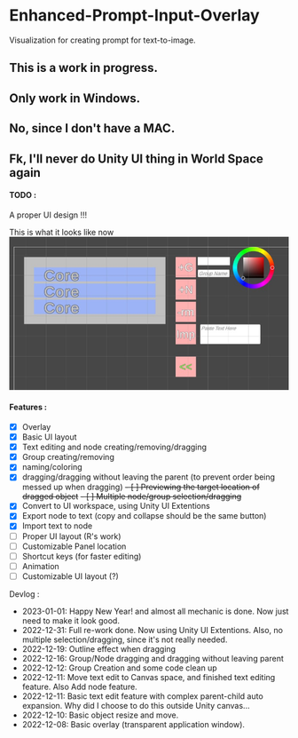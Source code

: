 # Enhanced-Prompt-Input-Overlay
Visualization for creating prompt for text-to-image.

## This is a work in progress.

## Only work in Windows.

## No, since I don't have a MAC.

## Fk, I'll never do Unity UI thing in World Space again

#### TODO : 
A proper UI design !!!

This is what it looks like now
![Image](pre-polished.jpg)


#### Features : 
- [x] Overlay
- [x] Basic UI layout
- [x] Text editing and node creating/removing/dragging
- [x] Group creating/removing
- [x]   naming/coloring
- [x]   dragging/dragging without leaving the parent (to prevent order being messed up when dragging)
~~- [ ] Previewing the target location of dragged object~~
~~- [ ] Multiple node/group selection/dragging~~
- [X] Convert to UI workspace, using Unity UI Extentions
- [X] Export node to text (copy and collapse should be the same button)
- [X] Import text to node
- [ ] Proper UI layout (R's work)
- [ ] Customizable Panel location
- [ ] Shortcut keys (for faster editing)
- [ ] Animation
- [ ] Customizable UI layout (?)

Devlog :
- 2023-01-01: Happy New Year! and almost all mechanic is done. Now just need to make it look good.
- 2022-12-31: Full re-work done. Now using Unity UI Extentions. Also, no multiple selection/dragging, since it's not really needed.
- 2022-12-19: Outline effect when dragging
- 2022-12-16: Group/Node dragging and dragging without leaving parent
- 2022-12-12: Group Creation and some code clean up
- 2022-12-11: Move text edit to Canvas space, and finished text editing feature. Also Add node feature.
- 2022-12-11: Basic text edit feature with complex parent-child auto expansion. Why did I choose to do this outside Unity canvas...
- 2022-12-10: Basic object resize and move.
- 2022-12-08: Basic overlay (transparent application window).